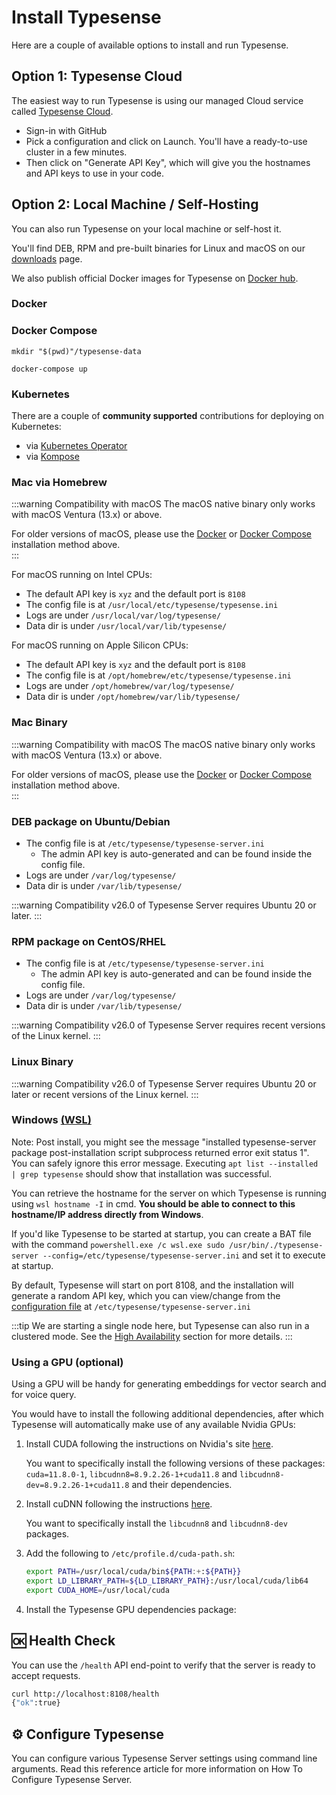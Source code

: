 # Install Typesense

Here are a couple of available options to install and run Typesense.

## Option 1: Typesense Cloud

The easiest way to run Typesense is using our managed Cloud service called [Typesense Cloud](https://cloud.typesense.org/). 

- Sign-in with GitHub 
- Pick a configuration and click on Launch. You'll have a ready-to-use cluster in a few minutes.
- Then click on "Generate API Key", which will give you the hostnames and API keys to use in your code.

## Option 2: Local Machine / Self-Hosting

You can also run Typesense on your local machine or self-host it.

You'll find DEB, RPM and pre-built binaries for Linux and macOS on our [downloads](https://typesense.org/downloads) page.

We also publish official Docker images for Typesense on [Docker hub](https://hub.docker.com/r/typesense/typesense/).

### Docker

<Tabs :tabs="['Shell']">
  <template v-slot:Shell>
    <div class="manual-highlight">
      <pre class="language-bash"><code>export TYPESENSE_API_KEY=xyz
<br>    
mkdir "$(pwd)"/typesense-data
<br>
docker run -p 8108:8108 \
            -v"$(pwd)"/typesense-data:/data typesense/typesense:{{ $site.themeConfig.typesenseLatestVersion }} \
            --data-dir /data \
            --api-key=$TYPESENSE_API_KEY \
            --enable-cors</code></pre>
    </div>
  </template>
</Tabs>

### Docker Compose

<Tabs :tabs="['yml']">
  <template v-slot:yml>
    <div class="manual-highlight">
      <pre class="language-yaml"><code>services:
  typesense:
    image: typesense/typesense:{{ $site.themeConfig.typesenseLatestVersion }}
    restart: on-failure
    ports:
      - "8108:8108"
    volumes:
      - ./typesense-data:/data
    command: '--data-dir /data --api-key=xyz --enable-cors'</code></pre>
    </div>
  </template>
</Tabs>

```shell
mkdir "$(pwd)"/typesense-data

docker-compose up
```

### Kubernetes

There are a couple of **community supported** contributions for deploying on Kubernetes:

- via [Kubernetes Operator](https://github.com/sai3010/Typesense-Kubernetes-Operator)
- via [Kompose](https://github.com/typesense/typesense-kubernetes)

### Mac via Homebrew

:::warning Compatibility with macOS
The macOS native binary only works with macOS Ventura (13.x) or above.

For older versions of macOS, please use the [Docker](#docker) or [Docker Compose](#docker-compose) installation method above.   
:::

<Tabs :tabs="['Shell']">
  <template v-slot:Shell>
    <div class="manual-highlight">
      <pre class="language-bash"><code>brew install typesense/tap/typesense-server@{{ $site.themeConfig.typesenseLatestVersion }}
brew services start typesense-server@{{ $site.themeConfig.typesenseLatestVersion }}</code></pre>
    </div>
  </template>
</Tabs>

For macOS running on Intel CPUs:
- The default API key is `xyz` and the default port is `8108`
- The config file is at `/usr/local/etc/typesense/typesense.ini`
- Logs are under `/usr/local/var/log/typesense/`
- Data dir is under `/usr/local/var/lib/typesense/`

For macOS running on Apple Silicon CPUs:
- The default API key is `xyz` and the default port is `8108`
- The config file is at `/opt/homebrew/etc/typesense/typesense.ini`
- Logs are under `/opt/homebrew/var/log/typesense/`
- Data dir is under `/opt/homebrew/var/lib/typesense/`

### Mac Binary

:::warning Compatibility with macOS
The macOS native binary only works with macOS Ventura (13.x) or above.

For older versions of macOS, please use the [Docker](#docker) or [Docker Compose](#docker-compose) installation method above.   
:::

<Tabs :tabs="['Shell']">
  <template v-slot:Shell>
    <div class="manual-highlight">
      <pre class="language-bash"><code># Apple Silicon CPU
curl -O https://dl.typesense.org/releases/{{ $site.themeConfig.typesenseLatestVersion }}/typesense-server-{{ $site.themeConfig.typesenseLatestVersion }}-darwin-arm64.tar.gz
tar -xzf typesense-server-{{ $site.themeConfig.typesenseLatestVersion }}-darwin-arm64.tar.gz
<br>
# Intel CPUs
curl -O https://dl.typesense.org/releases/{{ $site.themeConfig.typesenseLatestVersion }}/typesense-server-{{ $site.themeConfig.typesenseLatestVersion }}-darwin-amd64.tar.gz
tar -xzf typesense-server-{{ $site.themeConfig.typesenseLatestVersion }}-darwin-amd64.tar.gz
<br>
# Start Typesense
export TYPESENSE_API_KEY=xyz
mkdir "$(pwd)"/typesense-data
./typesense-server --data-dir="$(pwd)"/typesense-data --api-key=$TYPESENSE_API_KEY --enable-cors</code></pre>
    </div>
  </template>
</Tabs>

### DEB package on Ubuntu/Debian

<Tabs :tabs="['Shell']">
  <template v-slot:Shell>
    <div class="manual-highlight">
      <pre class="language-bash"><code># x64
curl -O https://dl.typesense.org/releases/{{ $site.themeConfig.typesenseLatestVersion }}/typesense-server-{{ $site.themeConfig.typesenseLatestVersion }}-amd64.deb
sudo apt install ./typesense-server-{{ $site.themeConfig.typesenseLatestVersion }}-amd64.deb
<br>
# arm64
curl -O https://dl.typesense.org/releases/{{ $site.themeConfig.typesenseLatestVersion }}/typesense-server-{{ $site.themeConfig.typesenseLatestVersion }}-arm64.deb
sudo apt install ./typesense-server-{{ $site.themeConfig.typesenseLatestVersion }}-arm64.deb
<br>
# Start Typesense
sudo systemctl start typesense-server.service</code></pre>
    </div>
  </template>
</Tabs>

- The config file is at `/etc/typesense/typesense-server.ini`
  - The admin API key is auto-generated and can be found inside the config file.
- Logs are under `/var/log/typesense/`
- Data dir is under `/var/lib/typesense/`

:::warning Compatibility
v26.0 of Typesense Server requires Ubuntu 20 or later.
:::

### RPM package on CentOS/RHEL
<Tabs :tabs="['Shell']">
  <template v-slot:Shell>
    <div class="manual-highlight">
      <pre class="language-bash"><code># x64
curl -O https://dl.typesense.org/releases/{{ $site.themeConfig.typesenseLatestVersion }}/typesense-server-{{ $site.themeConfig.typesenseLatestVersion }}-1.x86_64.rpm
sudo yum install ./typesense-server-{{ $site.themeConfig.typesenseLatestVersion }}-1.x86_64.rpm
<br>
# arm64
curl -O https://dl.typesense.org/releases/{{ $site.themeConfig.typesenseLatestVersion }}/typesense-server-{{ $site.themeConfig.typesenseLatestVersion }}-1.arm64.rpm
sudo yum install ./typesense-server-{{ $site.themeConfig.typesenseLatestVersion }}-1.arm64.rpm
<br>
# Start Typesense
sudo systemctl start typesense-server.service</code></pre>
    </div>
  </template>
</Tabs>

- The config file is at `/etc/typesense/typesense-server.ini`
  - The admin API key is auto-generated and can be found inside the config file.
- Logs are under `/var/log/typesense/`
- Data dir is under `/var/lib/typesense/`

:::warning Compatibility
v26.0 of Typesense Server requires recent versions of the Linux kernel.
:::

### Linux Binary

<Tabs :tabs="['Shell']">
  <template v-slot:Shell>
    <div class="manual-highlight">
    <pre class="language-bash"><code># x64
curl -O https://dl.typesense.org/releases/{{ $site.themeConfig.typesenseLatestVersion }}/typesense-server-{{ $site.themeConfig.typesenseLatestVersion }}-linux-amd64.tar.gz
tar -xzf typesense-server-{{ $site.themeConfig.typesenseLatestVersion }}-linux-amd64.tar.gz
<br>
# arm64
curl -O https://dl.typesense.org/releases/{{ $site.themeConfig.typesenseLatestVersion }}/typesense-server-{{ $site.themeConfig.typesenseLatestVersion }}-linux-arm64.tar.gz
tar -xzf typesense-server-{{ $site.themeConfig.typesenseLatestVersion }}-linux-arm64.tar.gz
<br>
# Start Typesense
export TYPESENSE_API_KEY=xyz
mkdir "$(pwd)"/typesense-data # Use a directory like /var/lib/typesense in production
./typesense-server --data-dir="$(pwd)"/typesense-data --api-key=$TYPESENSE_API_KEY --enable-cors</code></pre>
    </div>
  </template>
</Tabs>

:::warning Compatibility
v26.0 of Typesense Server requires Ubuntu 20 or later or recent versions of the Linux kernel.
:::

### Windows [(WSL)](https://docs.microsoft.com/en-us/windows/wsl/install)

<Tabs :tabs="['Shell']">
  <template v-slot:Shell>
    <div class="manual-highlight">
    <pre class="language-bash"><code>wsl
curl -O https://dl.typesense.org/releases/{{ $site.themeConfig.typesenseLatestVersion }}/typesense-server-{{ $site.themeConfig.typesenseLatestVersion }}-amd64.deb
sudo apt install ./typesense-server-{{ $site.themeConfig.typesenseLatestVersion }}-amd64.deb
<br>
# Start Typesense
sudo /usr/bin/./typesense-server --config=/etc/typesense/typesense-server.ini</code></pre>
    </div>
  </template>
</Tabs>

Note: Post install, you might see the message "installed typesense-server package post-installation script subprocess returned error exit status 1".
You can safely ignore this error message. Executing `apt list --installed | grep typesense` should show that installation was successful.

You can retrieve the hostname for the server on which Typesense is running using `wsl hostname -I` in cmd.
**You should be able to connect to this hostname/IP address directly from Windows**.

If you'd like Typesense to be started at startup, you can create a BAT file with the command `powershell.exe /c wsl.exe sudo /usr/bin/./typesense-server --config=/etc/typesense/typesense-server.ini` and set it to execute at startup.

By default, Typesense will start on port 8108, and the installation will generate a random API key, which you can view/change from the [configuration file](./configure-typesense.md#using-a-configuration-file) at `/etc/typesense/typesense-server.ini`


:::tip
We are starting a single node here, but Typesense can also run in a clustered mode. See the [High Availability](./high-availability.md) section for more details.
:::


### Using a GPU (optional)

Using a GPU will be handy for generating embeddings for vector search and for voice query.

You would have to install the following additional dependencies, after which Typesense will automatically make use of any available Nvidia GPUs:

1. Install CUDA following the instructions on Nvidia's site [here](https://docs.nvidia.com/cuda/cuda-installation-guide-linux/index.html).

    You want to specifically install the following versions of these packages: `cuda=11.8.0-1`, `libcudnn8=8.9.2.26-1+cuda11.8` and `libcudnn8-dev=8.9.2.26-1+cuda11.8` and their dependencies.

2. Install cuDNN following the instructions [here](https://docs.nvidia.com/deeplearning/cudnn/install-guide/index.html).

    You want to specifically install the `libcudnn8` and `libcudnn8-dev` packages.

3. Add the following to `/etc/profile.d/cuda-path.sh`:

    ```bash
    export PATH=/usr/local/cuda/bin${PATH:+:${PATH}}
    export LD_LIBRARY_PATH=${LD_LIBRARY_PATH}:/usr/local/cuda/lib64
    export CUDA_HOME=/usr/local/cuda
    ```

4. Install the Typesense GPU dependencies package:

<Tabs :tabs="['Shell']">
  <template v-slot:Shell>
    <div class="manual-highlight">
      <pre class="language-bash"><code># x64
curl -O https://dl.typesense.org/releases/{{ $site.themeConfig.typesenseLatestVersion }}/typesense-gpu-deps-{{ $site.themeConfig.typesenseLatestVersion }}-amd64.deb
sudo apt install ./typesense-gpu-deps-{{ $site.themeConfig.typesenseLatestVersion }}-amd64.deb
<br>
# arm64
curl -O https://dl.typesense.org/releases/{{ $site.themeConfig.typesenseLatestVersion }}/typesense-gpu-deps-{{ $site.themeConfig.typesenseLatestVersion }}-arm64.deb
sudo apt install ./typesense-gpu-deps-{{ $site.themeConfig.typesenseLatestVersion }}-arm64.deb
      </code></pre>
    </div>
  </template>
</Tabs>


## 🆗 Health Check

You can use the `/health` API end-point to verify that the server is ready to accept requests.

```bash
curl http://localhost:8108/health
{"ok":true}
```

## ⚙️ Configure Typesense

You can configure various Typesense Server settings using command line arguments. 
Read this reference article for more information on 
<RouterLink :to="`/${this.$site.themeConfig.typesenseLatestVersion}/api/server-configuration.html`">How To Configure Typesense Server</RouterLink>.
